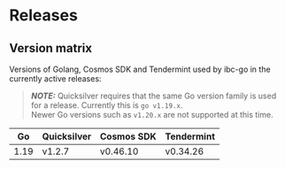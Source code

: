 # Releases

## Version matrix

Versions of Golang, Cosmos SDK and Tendermint used by ibc-go in the currently active releases:

> **_NOTE:_** Quicksilver requires that the same Go version family is used for a release.  Currently this is `go v1.19.x`.  
Newer Go versions such as `v1.20.x` are not supported at this time.

| Go   | Quicksilver | Cosmos SDK | Tendermint |
|------|-------------|------------|------------|
| 1.19 | v1.2.7      | v0.46.10   | v0.34.26   |
